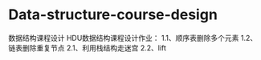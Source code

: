 # Data-structure-course-design
数据结构课程设计
HDU数据结构课程设计作业：
1.1、顺序表删除多个元素
1.2、链表删除重复节点
2.1、利用栈结构走迷宫
2.2、lift
#
